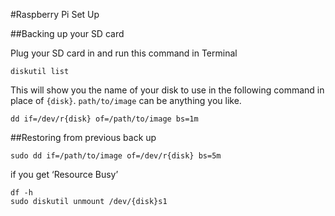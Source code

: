 #Raspberry Pi Set Up

##Backing up your SD card

Plug your SD card in and run this command in Terminal

	diskutil list

This will show you the name of your disk to use in the following command in place of `{disk}`.  `path/to/image` can be anything you like.

	dd if=/dev/r{disk} of=/path/to/image bs=1m
	
##Restoring from previous back up

	sudo dd if=/path/to/image of=/dev/r{disk} bs=5m
	
if you get ‘Resource Busy’

	df -h
	sudo diskutil unmount /dev/{disk}s1